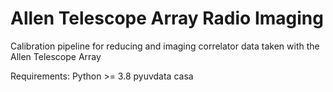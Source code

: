 # Allen Telescope Array Radio Imaging
Calibration pipeline for reducing and imaging correlator data taken with the Allen Telescope Array

Requirements:
Python >= 3.8
pyuvdata
casa
